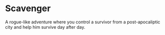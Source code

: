 # Scavenger
A rogue-like adventure where you control a survivor from a post-apocaliptic city and help him survive day after day. 
